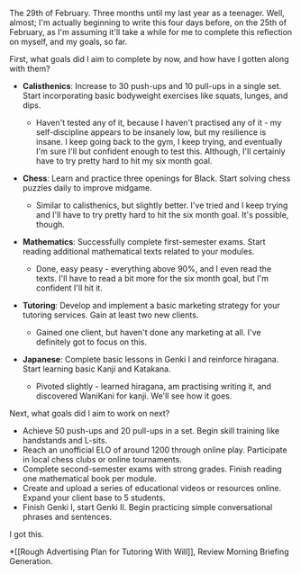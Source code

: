 The 29th of February. Three months until my last year as a teenager. Well, almost; I'm actually beginning to write this four days before, on the 25th of February, as I'm assuming it'll take a while for me to complete this reflection on myself, and my goals, so far.

First, what goals did I aim to complete by now, and how have I gotten along with them?

- **Calisthenics**: Increase to 30 push-ups and 10 pull-ups in a single set. Start incorporating basic bodyweight exercises like squats, lunges, and dips.
	- Haven't tested any of it, because I haven't practised any of it - my self-discipline appears to be insanely low, but my resilience is insane. I keep going back to the gym, I keep trying, and eventually I'm sure I'll but confident enough to test this. Although, I'll certainly have to try pretty hard to hit my six month goal.

- **Chess**: Learn and practice three openings for Black. Start solving chess puzzles daily to improve midgame.
	- Similar to calisthenics, but slightly better. I've tried and I keep trying and I'll have to try pretty hard to hit the six month goal. It's possible, though.

- **Mathematics**: Successfully complete first-semester exams. Start reading additional mathematical texts related to your modules.
	- Done, easy peasy - everything above 90%, and I even read the texts. I'll have to read a bit more for the six month goal, but I'm confident I'll hit it.

- **Tutoring**: Develop and implement a basic marketing strategy for your tutoring services. Gain at least two new clients.
	- Gained one client, but haven't done any marketing at all. I've definitely got to focus on this.

- **Japanese**: Complete basic lessons in Genki I and reinforce hiragana. Start learning basic Kanji and Katakana.
	- Pivoted slightly - learned hiragana, am practising writing it, and discovered WaniKani for kanji. We'll see how it goes.

Next, what goals did I aim to work on next?

- Achieve 50 push-ups and 20 pull-ups in a set. Begin skill training like handstands and L-sits.
- Reach an unofficial ELO of around 1200 through online play. Participate in local chess clubs or online tournaments.
- Complete second-semester exams with strong grades. Finish reading one mathematical book per module.
- Create and upload a series of educational videos or resources online. Expand your client base to 5 students.
- Finish Genki I, start Genki II. Begin practicing simple conversational phrases and sentences.

I got this.

*[[Rough Advertising Plan for Tutoring With Will]], Review Morning Briefing Generation.